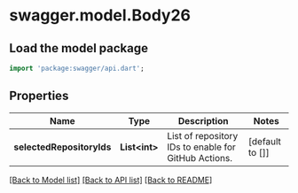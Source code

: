 # swagger.model.Body26

## Load the model package
```dart
import 'package:swagger/api.dart';
```

## Properties
Name | Type | Description | Notes
------------ | ------------- | ------------- | -------------
**selectedRepositoryIds** | **List&lt;int&gt;** | List of repository IDs to enable for GitHub Actions. | [default to []]

[[Back to Model list]](../README.md#documentation-for-models) [[Back to API list]](../README.md#documentation-for-api-endpoints) [[Back to README]](../README.md)

